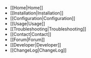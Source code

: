 * [[Home|Home]]
* [[Installation|Installation]]
* [[Configuration|Configuration]]
* [[Usage|Usage]]
* [[Troubleshooting|Troubleshooting]]
* [[Contact|Contact]]
* [[Forum|Forum]]
* [[Developer|Developer]]
* [[ChangeLog|ChangeLog]]

